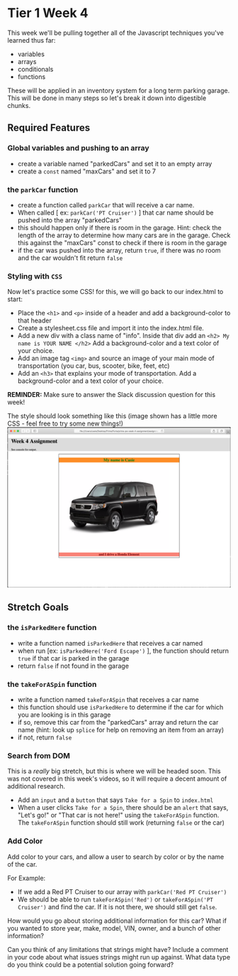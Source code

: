 # Tier 1 Week 4

This week we'll be pulling together all of the Javascript techniques you've learned thus far:

- variables
- arrays
- conditionals
- functions

These will be applied in an inventory system for a long term parking garage. This will be done in many steps so let's break it down into digestible chunks.

## Required Features

### Global variables and pushing to an array

- create a variable named "parkedCars" and set it to an empty array
- create a `const` named "maxCars" and set it to 7

### the `parkCar` function

- create a function called `parkCar` that will receive a car name.
- When called [ ex: `parkCar('PT Cruiser')` ] that car name should be pushed into the array "parkedCars"
- this should happen only if there is room in the garage. Hint: check the length of the array to determine how many cars are in the garage. Check this against the "maxCars" const to check if there is room in the garage
- if the car was pushed into the array, return `true`, if there was no room and the car wouldn't fit return `false`

### Styling with `CSS` 

Now let's practice some CSS! for this, we will go back to our index.html to start:

- Place the `<h1>` and `<p>` inside of a header and add a background-color to that header
- Create a stylesheet.css file and import it into the index.html file.
- Add a new div with a class name of "info". Inside that div add an `<h2> My name is YOUR NAME </h2>` Add a background-color and a text color of your choice.
- Add an image tag `<img>` and source an image of your main mode of transportation (you car, bus, scooter, bike, feet, etc)
- Add an `<h3>` that explains your mode of transportation. Add a background-color and a text color of your choice.

**REMINDER:** Make sure to answer the Slack discussion question for this week!

The style should look something like this (image shown has a little more CSS - feel free to try some new things!)
<img src="./example.png" />


## Stretch Goals

### the `isParkedHere` function

- write a function named `isParkedHere` that receives a car named
- when run [ex: `isParkedHere('Ford Escape')` ], the function should return `true` if that car is parked in the garage
- return `false` if not found in the garage

### the `takeForASpin` function

- write a function named `takeForASpin` that receives a car name
- this function should use `isParkedHere` to determine if the car for which you are looking is in this garage
- if so, remove this car from the "parkedCars" array and return the car name (hint: look up `splice` for help on removing an item from an array)
- if not, return `false`

### Search from DOM

This is a *really* big stretch, but this is where we will be headed soon. This was not covered in this week's videos, so it will require a decent amount of additional research.

- Add an `input` and a `button` that says `Take for a Spin` to `index.html`
- When a user clicks `Take for a Spin`, there should be an `alert` that says, "Let's go!" or "That car is not here!" using the `takeForASpin` function. The `takeForASpin` function should still work (returning `false` or the car)

### Add Color

Add color to your cars, and allow a user to search by color or by the name of the car.

For Example:

- If we add a Red PT Cruiser to our array with `parkCar('Red PT Cruiser')`
- We should be able to run `takeForASpin('Red')` or `takeForASpin('PT Cruiser')` and find the car. If it is not there, we should still get `false`.

How would you go about storing additional information for this car? What if you wanted to store year, make, model, VIN, owner, and a bunch of other information?

Can you think of any limitations that strings might have? Include a comment in your code about what issues strings might run up against. What data type do you think could be a potential solution going forward?